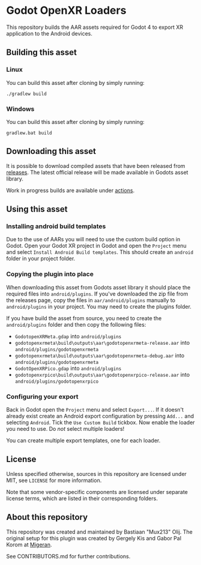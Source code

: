 # Godot OpenXR Loaders

This repository builds the AAR assets required for Godot 4 to export XR application to the Android devices.

## Building this asset

### Linux
You can build this asset after cloning by simply running:
```
./gradlew build
```

### Windows
You can build this asset after cloning by simply running:
```
gradlew.bat build
```

## Downloading this asset

It is possible to download compiled assets that have been released from [releases](https://github.com/GodotVR/godot_openxr_loaders/releases).
The latest official release will be made available in Godots asset library.

Work in progress builds are available under [actions](https://github.com/GodotVR/godot_openxr_loaders/actions).

## Using this asset

### Installing android build templates

Due to the use of AARs you will need to use the custom build option in Godot.
Open your Godot XR project in Godot and open the `Project` menu and select `Install Android Build templates`.
This should create an `android` folder in your project folder.

### Copying the plugin into place

When downloading this asset from Godots asset library it should place the required files into `android/plugins`.
If you've downloaded the zip file from the releases page, copy the files in `aar/android/plugins` manually to `android/plugins` in your project. You may need to create the plugins folder.

If you have build the asset from source, you need to create the `android/plugins` folder and then copy the following files:
- `GodotopenXRMeta.gdap` into `android/plugins`
- `godotopenxrmeta\build\outputs\aar\godotopenxrmeta-release.aar` into `android/plugins/godotopenxrmeta`
- `godotopenxrmeta\build\outputs\aar\godotopenxrmeta-debug.aar` into `android/plugins/godotopenxrmeta`
- `GodotOpenXRPico.gdap` into `android/plugins`
- `godotopenxrpico\build\outputs\aar\godotopenxrpico-release.aar` into `android/plugins/godotopenxrpico`

### Configuring your export

Back in Godot open the `Project` menu and select `Export...`.
If it doesn't already exist create an Android export configuration by pressing `Add...` and selecting `Android`.
Tick the `Use Custom Build` tickbox.
Now enable the loader you need to use. Do *not* select multiple loaders!

You can create multiple export templates, one for each loader.

## License

Unless specified otherwise, sources in this repository are licensed under MIT, see `LICENSE` for more information.

Note that some vendor-specific components are licensed under separate license terms, which are listed in their corresponding folders.

## About this repository

This repository was created and maintained by Bastiaan "Mux213" Olij. The original setup for this plugin was created by Gergely Kis and Gabor Pal Korom at [Migeran](https://migeran.com). 

See CONTRIBUTORS.md for further contributions.
